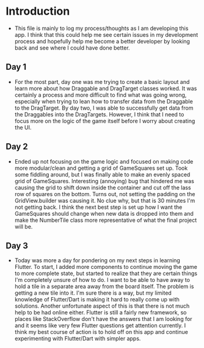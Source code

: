 # Introduction
* This file is mainly to log my process/thoughts as I am developing this app. I think that this could help me see certain issues in my development process and hopefully help me become a better developer by looking back and see where I could have done better.

## Day 1
* For the most part, day one was me trying to create a basic layout and learn more about how Draggable and DragTarget classes worked. It was certainly a process and more difficult to find what was going wrong, especially when trying to lean how to transfer data from the Draggable to the DragTarget. By day two, I was able to successfully get data from the Draggables into the DragTargets. However, I think that I need to focus more on the logic of the game itself before I worry about creating the UI.

## Day 2
* Ended up not focusing on the game logic and focused on making code more modular/clean and getting a grid of GameSquares set up. Took some fiddling around, but I was finally able to make an evenly spaced grid of GameSquares. Interesting (annoying) bug that hindered me was causing the grid to shift down inside the container and cut off the lass row of squares on the bottom. Turns out, not setting the padding on the GridView.builder was causing it. No clue why, but that is 30 minutes I'm not getting back. I think the next best step is set up how I want the GameSquares should change when new data is dropped into them and make the NumberTile class more representative of what the final project will be.

## Day 3
* Today was more a day for pondering on my next steps in learning Flutter. To start, I added more components to continue moving the game to more complete state, but started to realize that they are certain things I'm completely unsure of how to do. I want to be able to have away to hold a tile in a separate area away from the board itself. The problem is getting a new tile into it. I'm sure there is a way, but my limited knowledge of Flutter/Dart is making it hard to really come up with solutions. Another unfortunate aspect of this is that there is not much help to be had online either. Flutter is still a fairly new framework, so places like StackOverflow don't have the answers that I am looking for and it seems like very few Flutter questions get attention currently. I think my best course of action is to hold off on this app and continue experimenting with Flutter/Dart with simpler apps.
